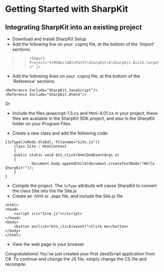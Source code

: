 # Getting Started with SharpKit #
## Integrating SharpKit into an existing project ##
  * Download and install SharpKit Setup
  * Add the following line on your .csproj file, at the bottom of the 'Import' sections:
> > `<Import Project="$(MSBuildBinPath)\SharpKit\4\SharpKit.Build.targets" />`
  * Add the following lines on your .csproj file, at the bottom of the 'Reference' sections:
```
<Reference Include="SharpKit.JavaScript"/>
<Reference Include="SharpKit.Html4"/>
```
Or
  * Include the files javascript-1.5.cs and html-4.01.cs in your project, these files are available in the SharpKit SDK project, and also in the SharpKit folder on your Program Files.

  * Create a new class and add the following code:

```
[JsType(JsMode.Global, Filename="Site.js")]
	class Site : HtmlContext
	{
	public static void btn_click(HtmlDomEventArgs e)
	{
			document.body.appendChild(document.createTextNode("Hello SharpKit!"));
	}
}
```

  * Compile the project. The `JsType` attribute will cause SharpKit to convert the class Site into the file Site.js
  * Create an .html or .aspx file, and include the Site.js file

```
<html>
<head>
    <script src="Site.js"></script>
</head>
<body>
    <button onclick="btn_click(event)">Click me</button>
</body>
</html>
```

  * View the web page in your browser

Congratulations! You've just created your first JavaScript application from C#. To continue and change the JS file, simply change the CS file and recompile.